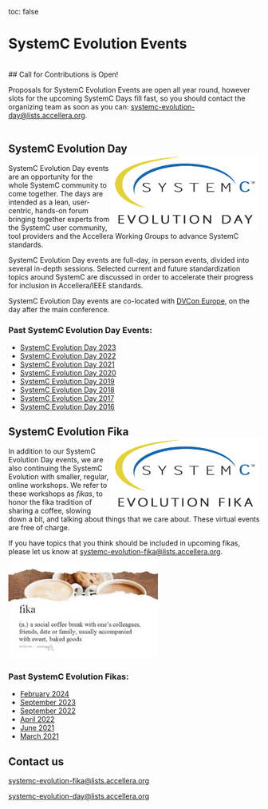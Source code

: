 toc: false

# SystemC Evolution Events

<br>
## Call for Contributions is Open!

Proposals for SystemC Evolution Events are open all year round, however slots for the upcoming SystemC Days fill fast, so you should contact the organizing team as soon as you can:
[systemc-evolution-day@lists.accellera.org](mailto:systemc-evolution-day@lists.accellera.org).
<br><br>
<!--
## Next event
SystemC Evolution Fika: 29 February 2024. Visit this page for more information.
<br><br>
-->

## SystemC Evolution Day <img style="float:right; width:300px;" src="/images/sced.png">

SystemC Evolution Day events are an opportunity for the whole SystemC community to come together.
The days are intended as a lean, user-centric, hands-on forum bringing together experts from the SystemC user community, tool providers and the Accellera Working Groups to advance SystemC standards.

SystemC Evolution Day events are full-day, in person events, divided into several in-depth sessions. Selected current and future standardization topics around SystemC are discussed in order to accelerate their progress for inclusion in Accellera/IEEE standards.

SystemC Evolution Day events are co-located with [DVCon Europe](https://dvcon-europe.org), on the day after the main conference.

### Past SystemC Evolution Day Events:

* [SystemC Evolution Day 2023](../sced2023/)
* [SystemC Evolution Day 2022](../sced2022/)
* [SystemC Evolution Day 2021](../sced2021/)
* [SystemC Evolution Day 2020](../sced2020/)
* [SystemC Evolution Day 2019](../sced2019/)
* [SystemC Evolution Day 2018](../sced2018/)
* [SystemC Evolution Day 2017](../sced2017/)
* [SystemC Evolution Day 2016](../sced2016/)


## SystemC Evolution Fika <img style="float:right; width:300px;" src="/images/scef.png">

In addition to our SystemC Evolution Day events, we are also continuing the SystemC Evolution with smaller, regular, online workshops. We refer to these workshops as *fikas*, to honor the fika tradition of sharing a coffee, slowing down a bit, and talking about things that we care about. These virtual events are free of charge.

If you have topics that you think should be included in upcoming fikas, please let us know at [systemc-evolution-fika@lists.accellera.org](mailto:systemc-evolution-fika@lists.accellera.org).

<img style="width:300px;" src="/images/fika.jpg">

### Past SystemC Evolution Fikas:

* [February 2024](../scef202402/)
* [September 2023](../scef202309/)
* [September 2022](../scef202209/)
* [April 2022](../scef202204/)
* [June 2021](../scef202106/)
* [March 2021](../scef202103/)

## Contact us

[systemc-evolution-fika@lists.accellera.org](mailto:systemc-evolution-fika@lists.accellera.org)

[systemc-evolution-day@lists.accellera.org](mailto:systemc-evolution-day@lists.accellera.org)
